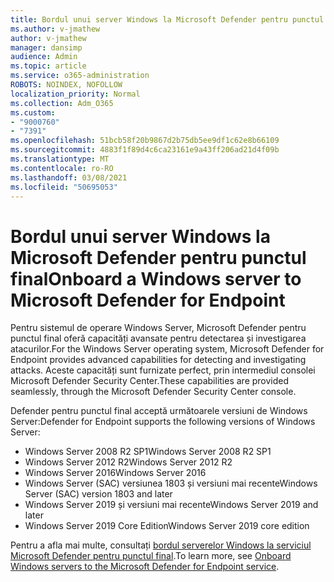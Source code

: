 ```yaml
---
title: Bordul unui server Windows la Microsoft Defender pentru punctul final
ms.author: v-jmathew
author: v-jmathew
manager: dansimp
audience: Admin
ms.topic: article
ms.service: o365-administration
ROBOTS: NOINDEX, NOFOLLOW
localization_priority: Normal
ms.collection: Adm_O365
ms.custom:
- "9000760"
- "7391"
ms.openlocfilehash: 51bcb58f20b9867d2b75db5ee9df1c62e8b66109
ms.sourcegitcommit: 4883f1f89d4c6ca23161e9a43ff206ad21d4f09b
ms.translationtype: MT
ms.contentlocale: ro-RO
ms.lasthandoff: 03/08/2021
ms.locfileid: "50695053"
---
```

# <a name="onboard-a-windows-server-to-microsoft-defender-for-endpoint"></a><span data-ttu-id="d927c-102">Bordul unui server Windows la Microsoft Defender pentru punctul final</span><span class="sxs-lookup"><span data-stu-id="d927c-102">Onboard a Windows server to Microsoft Defender for Endpoint</span></span>

<span data-ttu-id="d927c-103">Pentru sistemul de operare Windows Server, Microsoft Defender pentru punctul final oferă capacități avansate pentru detectarea și investigarea atacurilor.</span><span class="sxs-lookup"><span data-stu-id="d927c-103">For the Windows Server operating system, Microsoft Defender for Endpoint provides advanced capabilities for detecting and investigating attacks.</span></span> <span data-ttu-id="d927c-104">Aceste capacități sunt furnizate perfect, prin intermediul consolei Microsoft Defender Security Center.</span><span class="sxs-lookup"><span data-stu-id="d927c-104">These capabilities are provided seamlessly, through the Microsoft Defender Security Center console.</span></span>

<span data-ttu-id="d927c-105">Defender pentru punctul final acceptă următoarele versiuni de Windows Server:</span><span class="sxs-lookup"><span data-stu-id="d927c-105">Defender for Endpoint supports the following versions of Windows Server:</span></span>

- <span data-ttu-id="d927c-106">Windows Server 2008 R2 SP1</span><span class="sxs-lookup"><span data-stu-id="d927c-106">Windows Server 2008 R2 SP1</span></span>
- <span data-ttu-id="d927c-107">Windows Server 2012 R2</span><span class="sxs-lookup"><span data-stu-id="d927c-107">Windows Server 2012 R2</span></span>
- <span data-ttu-id="d927c-108">Windows Server 2016</span><span class="sxs-lookup"><span data-stu-id="d927c-108">Windows Server 2016</span></span>
- <span data-ttu-id="d927c-109">Windows Server (SAC) versiunea 1803 și versiuni mai recente</span><span class="sxs-lookup"><span data-stu-id="d927c-109">Windows Server (SAC) version 1803 and later</span></span>
- <span data-ttu-id="d927c-110">Windows Server 2019 și versiuni mai recente</span><span class="sxs-lookup"><span data-stu-id="d927c-110">Windows Server 2019 and later</span></span>
- <span data-ttu-id="d927c-111">Windows Server 2019 Core Edition</span><span class="sxs-lookup"><span data-stu-id="d927c-111">Windows Server 2019 core edition</span></span>

<span data-ttu-id="d927c-112">Pentru a afla mai multe, consultați [bordul serverelor Windows la serviciul Microsoft Defender pentru punctul final](https://go.microsoft.com/fwlink/?linkid=2143627).</span><span class="sxs-lookup"><span data-stu-id="d927c-112">To learn more, see [Onboard Windows servers to the Microsoft Defender for Endpoint service](https://go.microsoft.com/fwlink/?linkid=2143627).</span></span>
